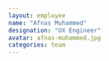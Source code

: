 ```yaml
---
layout: employee
name: "Afnas Muhammed"
designation: "UX Engineer"
avatar: afnas-muhammed.jpg
categories: team
---
```

